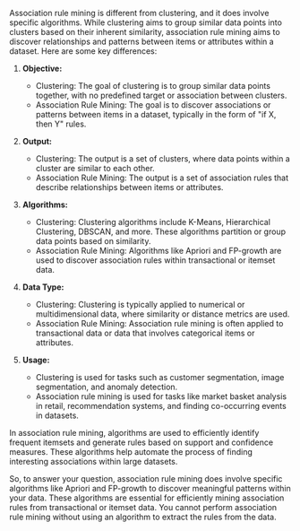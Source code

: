 Association rule mining is different from clustering, and it does involve specific algorithms. While clustering aims to group similar data points into clusters based on their inherent similarity, association rule mining aims to discover relationships and patterns between items or attributes within a dataset. Here are some key differences:

1. **Objective:**
   - Clustering: The goal of clustering is to group similar data points together, with no predefined target or association between clusters.
   - Association Rule Mining: The goal is to discover associations or patterns between items in a dataset, typically in the form of "if X, then Y" rules.

2. **Output:**
   - Clustering: The output is a set of clusters, where data points within a cluster are similar to each other.
   - Association Rule Mining: The output is a set of association rules that describe relationships between items or attributes.

3. **Algorithms:**
   - Clustering: Clustering algorithms include K-Means, Hierarchical Clustering, DBSCAN, and more. These algorithms partition or group data points based on similarity.
   - Association Rule Mining: Algorithms like Apriori and FP-growth are used to discover association rules within transactional or itemset data.

4. **Data Type:**
   - Clustering: Clustering is typically applied to numerical or multidimensional data, where similarity or distance metrics are used.
   - Association Rule Mining: Association rule mining is often applied to transactional data or data that involves categorical items or attributes.

5. **Usage:**
   - Clustering is used for tasks such as customer segmentation, image segmentation, and anomaly detection.
   - Association rule mining is used for tasks like market basket analysis in retail, recommendation systems, and finding co-occurring events in datasets.

In association rule mining, algorithms are used to efficiently identify frequent itemsets and generate rules based on support and confidence measures. These algorithms help automate the process of finding interesting associations within large datasets.

So, to answer your question, association rule mining does involve specific algorithms like Apriori and FP-growth to discover meaningful patterns within your data. These algorithms are essential for efficiently mining association rules from transactional or itemset data. You cannot perform association rule mining without using an algorithm to extract the rules from the data.